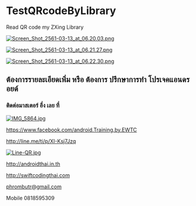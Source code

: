 # TestQRcodeByLibrary
Read QR code my ZXing Library

[![Screen_Shot_2561-03-13_at_06.20.03.png](https://s17.postimg.org/440viwke7/Screen_Shot_2561-03-13_at_06.20.03.png)](https://postimg.org/image/up3eegmrf/)

[![Screen_Shot_2561-03-13_at_06.21.27.png](https://s17.postimg.org/y8pc4as27/Screen_Shot_2561-03-13_at_06.21.27.png)](https://postimg.org/image/ta1tpro97/)

[![Screen_Shot_2561-03-13_at_06.22.30.png](https://s17.postimg.org/pqfvzz0z3/Screen_Shot_2561-03-13_at_06.22.30.png)](https://postimg.org/image/bwrjax8dn/)

## ต้องการรายละเอียดเพิ่ม หรือ ต้องการ ปรึกษาการทำ โปรเจคแอนดรอยด์
### ติดต่อมาสเตอร์ อึ่ง เลย ที่

[![IMG_5864.jpg](https://s17.postimg.org/vsniq5zm7/IMG_5864.jpg)](https://postimg.org/image/bla2xv24r/)

https://www.facebook.com/android.Training.by.EWTC

http://line.me/ti/p/XI-Ksj7Jzq

[![Line-QR.jpg](https://s9.postimg.org/41ec4gb3z/Line-_QR.jpg)](https://postimg.org/image/h5jwh535n/)

http://androidthai.in.th

http://swiftcodingthai.com    

phrombutr@gmail.com

Mobile 0818595309
